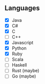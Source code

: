 ## Languages
- [x] Java
- [x] C#
- [x] C
- [ ] C++
- [x] Javascript
- [x] Python
- [x] Ruby
- [ ] Scala
- [ ] Haskell
- [ ] Rust (maybe)
- [ ] Go (maybe)
